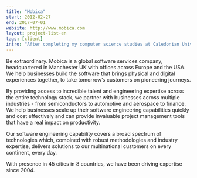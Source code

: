 ```yaml
---
title: "Mobica"
start: 2012-02-27
end: 2017-07-01
website: http://www.mobica.com
layout: project-list-en
tags: [client]
intro: "After completing my computer science studies at Caledonian University in Glasgow, I established contact with the company Mobica, which was interested in cooperation. For over 5 years, I participated in various projects for many of their clients. These projects included banking, maps, and Set Top Boxes (STB) market. In July 2017, I transitioned to B2B and began collaborating with other companies of a similar profile through a sole proprietorship because at that time, Mobica preferred B2B contracts over employment agreements."
---
```


Be extraordinary. Mobica is a global software services company, headquartered in Manchester UK with offices across Europe and the USA. We help businesses build the software that brings physical and digital experiences together, to take tomorrow’s customers on pioneering journeys.

By providing access to incredible talent and engineering expertise across the entire technology stack, we partner with businesses across multiple industries - from semiconductors to automotive and aerospace to finance. We help businesses scale up their software engineering capabilities quickly and cost effectively and can provide invaluable project management tools that have a real impact on productivity.

Our software engineering capability covers a broad spectrum of technologies which, combined with robust methodologies and industry expertise, delivers solutions to our multinational customers on every continent, every day.

With presence in 45 cities in 8 countries, we have been driving expertise since 2004.
